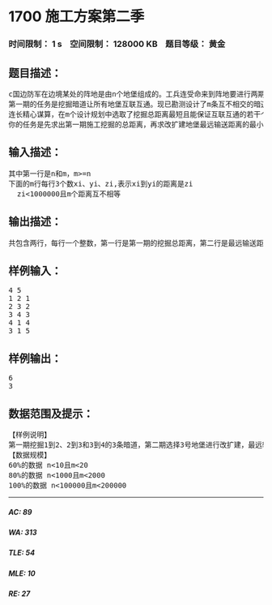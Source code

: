 # 1700 施工方案第二季   
### 时间限制： 1 s&nbsp;&nbsp;&nbsp;&nbsp;空间限制： 128000 KB&nbsp;&nbsp;&nbsp;&nbsp;题目等级： 黄金  
## 题目描述：  

<pre>
c国边防军在边境某处的阵地是由n个地堡组成的。工兵连受命来到阵地要进行两期施工。
第一期的任务是挖掘暗道让所有地堡互联互通。现已勘测设计了m条互不相交的暗道挖掘方案，如果这m条暗道都实施挖掘，肯定能达到互联互通的目的。事实上，适当选择其中n-1个方案挖掘，就能实现互联互通，即从每个地堡出发都能到达其他任何一个地堡（允许经过别的地堡）。
连长精心谋算，在m个设计规划中选取了挖掘总距离最短且能保证互联互通的若干个暗道规划实施了挖掘，完成了第一期的施工任务后又接受了第二期的施工任务，要求选择一个地堡进行扩建改造，使其能向每个地堡提供弹药。为了让弹药供应更及时、更快捷，从改扩建的地堡到最远地堡的距离（称为最远输送距离）应当尽量小。
你的任务是先求出第一期施工挖掘的总距离，再求改扩建地堡最远输送距离的最小值。
</pre>
  
  
## 输入描述：  

<pre>
其中第一行是n和m，m>=n  
下面的m行每行3个数xi、yi、zi,表示xi到yi的距离是zi  
  zi<1000000且m个距离互不相等
</pre>
  
  
## 输出描述：  

<pre>
共包含两行，每行一个整数，第一行是第一期的挖掘总距离，第二行是最远输送距离的最小值。
</pre>
  
  
## 样例输入：  

<pre>
4 5  
1 2 1  
2 3 2  
3 4 3  
4 1 4  
3 1 5
</pre>
  
  
## 样例输出：  

<pre>
6  
3
</pre>
  
  
## 数据范围及提示：  

<pre>
【样例说明】  
第一期挖掘1到2、2到3和3到4的3条暗道，第二期选择3号地堡进行改扩建，最远输送距离是3  
【数据规模】  
60%的数据 n<10且m<20  
80%的数据 n<1000且m<2000  
100%的数据 n<100000且m<200000
</pre>
  
  
***  

##### AC: 89  
##### WA: 313  
##### TLE: 54  
##### MLE: 10  
##### RE: 27  
